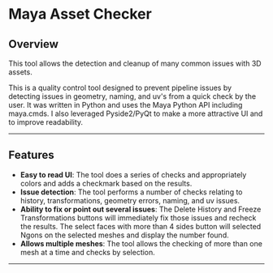 # Maya Asset Checker

## Overview
This tool allows the detection and cleanup of many common issues with 3D assets.

This is a quality control tool designed to prevent pipeline issues by detecting issues in geometry, naming, and uv's from a quick check by the user. It was written in Python and uses the Maya Python API including maya.cmds. I also leveraged Pyside2/PyQt to make a more attractive UI and to improve readability. 

---

## Features
- **Easy to read UI**: The tool does a series of checks and appropriately colors and adds a checkmark based on the results.
- **Issue detection**: The tool performs a number of checks relating to history, transformations, geometry errors, naming, and uv issues. 
- **Ability to fix or point out several issues**: The Delete History and Freeze Transformations buttons will immediately fix those issues and recheck the results. The select faces with more than 4 sides button will selected Ngons on the selected meshes and display the number found.
- **Allows multiple meshes**: The tool allows the checking of more than one mesh at a time and checks by selection.
---


